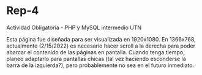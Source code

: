 # Rep-4
Actividad Obligatoria - PHP y MySQL intermedio UTN

Esta página fue diseñada para ser visualizada en 1920x1080. 
En 1366x768, actualmente (2/15/2022) es necesario hacer scroll a la derecha para poder abarcar el contenido de las páginas en pantalla. 
Cuando tenga tiempo, planeo adaptarlo para pantallas chicas (tal vez haciendo esconderse la barra de la izquierda?), pero probablemente no sea en el futuro inmediato.
